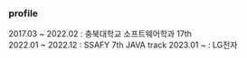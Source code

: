 ### profile  
2017.03 ~ 2022.02 : 충북대학교 소프트웨어학과 17th   
2022.01 ~ 2022.12 : SSAFY 7th JAVA track
2023.01 ~ : LG전자

